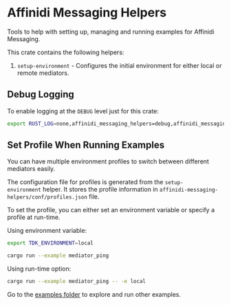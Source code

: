 # Affinidi Messaging Helpers

Tools to help with setting up, managing and running examples for Affinidi Messaging.

This crate contains the following helpers:

  1. `setup-environment` - Configures the initial environment for either local or remote mediators.

## Debug Logging

To enable logging at the `DEBUG` level just for this crate:

```bash
export RUST_LOG=none,affinidi_messaging_helpers=debug,affinidi_messaging_sdk=info
```

## Set Profile When Running Examples

You can have multiple environment profiles to switch between different mediators easily.

The configuration file for profiles is generated from the `setup-environment` helper. It stores the profile information in `affinidi-messaging-helpers/conf/profiles.json` file.

To set the profile, you can either set an environment variable or specify a profile at run-time.

Using environment variable:

```bash
export TDK_ENVIRONMENT=local

cargo run --example mediator_ping
```

Using run-time option:

```bash
cargo run --example mediator_ping -- -e local
```

Go to the [examples folder](./examples/) to explore and run other examples.